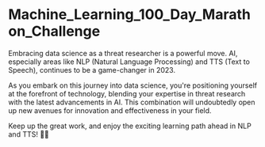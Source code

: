 # Machine_Learning_100_Day_Marathon_Challenge

Embracing data science as a threat researcher is a powerful move. AI, especially areas like NLP (Natural Language Processing) and TTS (Text to Speech), continues to be a game-changer in 2023.

As you embark on this journey into data science, you're positioning yourself at the forefront of technology, blending your expertise in threat research with the latest advancements in AI. This combination will undoubtedly open up new avenues for innovation and effectiveness in your field.

Keep up the great work, and enjoy the exciting learning path ahead in NLP and TTS! 🌟🚀
